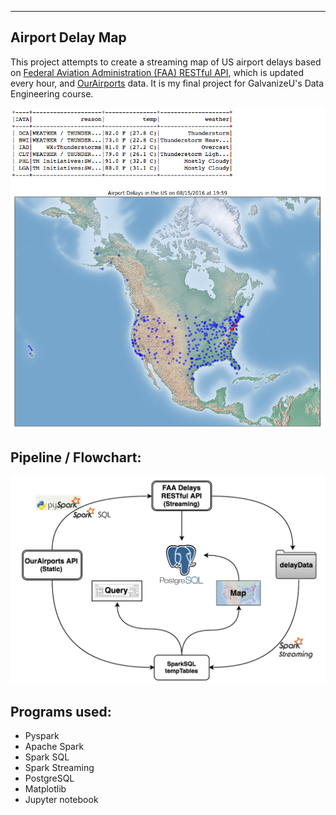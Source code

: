 ---
Airport Delay Map
----

This project attempts to create a streaming map of US airport delays based on [Federal Aviation Administration (FAA) RESTful API](http://services.faa.gov/docs/basics/), which is updated every hour, and [OurAirports](http://ourairports.com/data/) data. It is my final project for GalvanizeU's Data Engineering course.

![GitHub Logo](/mapImages/Screenshot.png)

## Pipeline / Flowchart: 

![Pipeline](/mapImages/Pipeline.png)

## Programs used:

- Pyspark
- Apache Spark
- Spark SQL
- Spark Streaming
- PostgreSQL
- Matplotlib
- Jupyter notebook 
